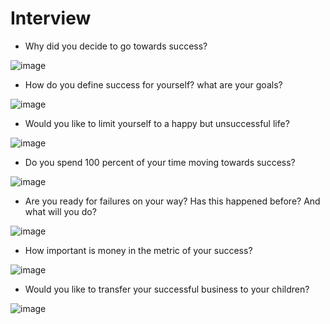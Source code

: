 # Interview

* Why did you decide to go towards success?

![image](https://github.com/timattt/Tmp/assets/25401699/8d0ed904-b822-4b26-af8a-aa0c720006c6)

* How do you define success for yourself? what are your goals?

![image](https://github.com/timattt/Tmp/assets/25401699/e053b482-8670-437b-93a5-dc7f873a2208)

* Would you like to limit yourself to a happy but unsuccessful life?

![image](https://github.com/timattt/Tmp/assets/25401699/ec253c83-4159-464f-80e0-87c339cbd7d2)

* Do you spend 100 percent of your time moving towards success?

![image](https://github.com/timattt/Tmp/assets/25401699/20d944bd-1131-400d-8aaa-1b23f96a8d93)

* Are you ready for failures on your way? Has this happened before? And what will you do?

![image](https://github.com/timattt/Tmp/assets/25401699/405a08fc-7b38-4626-904a-fb4a16e5bc6d)

* How important is money in the metric of your success?

![image](https://github.com/timattt/Tmp/assets/25401699/9772d8c2-98ea-46c7-90d7-074127fc87b9)

* Would you like to transfer your successful business to your children?

![image](https://github.com/timattt/Tmp/assets/25401699/2913b613-d7e5-4e9f-ab37-e3739dc724c5)
